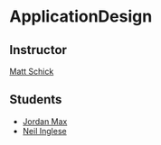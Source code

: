 # ApplicationDesign


## Instructor

[Matt Schick](https://github.com/schickm)

## Students

* [Jordan Max](https://github.com/jordmax12)
* [Neil Inglese](https://github.com/neilinglese)
